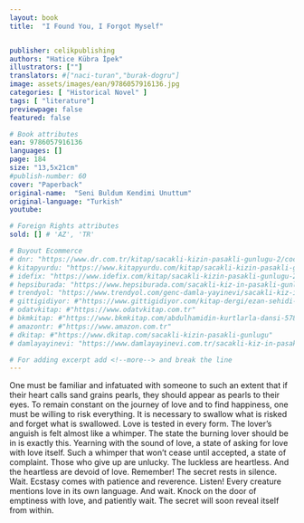 ```yaml
---
layout: book
title:  "I Found You, I Forgot Myself"


publisher: celikpublishing
authors: "Hatice Kübra İpek"
illustrators: [""]
translators: #["naci-turan","burak-dogru"]
image: assets/images/ean/9786057916136.jpg
categories: [ "Historical Novel" ]
tags: [ "literature"]
previewpage: false
featured: false

# Book attributes
ean: 9786057916136
languages: []
page: 184
size: "13,5x21cm"
#publish-number: 60
cover: "Paperback"
original-name:  "Seni Buldum Kendimi Unuttum"
original-language: "Turkish"
youtube:

# Foreign Rights attributes
sold: [] # 'AZ', 'TR'

# Buyout Ecommerce
# dnr: "https://www.dr.com.tr/kitap/sacakli-kizin-pasakli-gunlugu-2/cocuk-ve-genclik/genclik-10-yas/roman-oyku/urunno=0001893059001"
# kitapyurdu: "https://www.kitapyurdu.com/kitap/sacakli-kizin-pasakli-gunlugu-2-/560122.html&filter_name=Sa%C3%A7akl%C4%B1+K%C4%B1z%27%C4%B1n+Pasakl%C4%B1+G%C3%BCnl%C3%BC%C4%9F%C3%BC+2"
# idefix: "https://www.idefix.com/kitap/sacakli-kizin-pasakli-gunlugu-2/cocuk-ve-genclik/genclik-10-yas/roman-oyku/urunno=0001893059001"
# hepsiburada: "https://www.hepsiburada.com/sacakli-kiz-in-pasakli-gunlugu-2-damla-yayinevi-p-HBV000012ER86"
# trendyol: "https://www.trendyol.com/genc-damla-yayinevi/sacakli-kiz-in-pasakli-gunlugu-2-p-54825777"
# gittigidiyor: #"https://www.gittigidiyor.com/kitap-dergi/ezan-sehidi-adnan-menderes_pdp_732728793"
# odatvkitap: #"https://www.odatvkitap.com.tr"
# bkmkitap: #"https://www.bkmkitap.com/abdulhamidin-kurtlarla-dansi-578226"
# amazontr: #"https://www.amazon.com.tr"
# dkitap: #"https://www.dkitap.com/sacakli-kizin-pasakli-gunlugu"
# damlayayinevi: "https://www.damlayayinevi.com.tr/sacakli-kiz-in-pasakli-gunlugu-2-bu-iste-bi-terslik-var"

# For adding excerpt add <!--more--> and break the line
---
```

One must be familiar and infatuated with someone to such an extent that if their heart calls sand
grains pearls, they should appear as pearls to
their eyes. To remain constant on the journey of
love and to find happiness, one must be willing to
risk everything. It is necessary to swallow what is
risked and forget what is swallowed. Love is tested
in every form. The lover’s anguish is felt almost like
a whimper. The state the burning lover should be
in is exactly this. Yearning with the sound of love,
a state of asking for love with love itself. Such a
whimper that won’t cease until accepted, a state
of complaint. Those who give up are unlucky.
The luckless are heartless. And the heartless are
devoid of love. Remember! The secret rests in
silence. Wait. Ecstasy comes with patience and
reverence. Listen! Every creature mentions love in
its own language. And wait. Knock on the door of
emptiness with love, and patiently wait. The secret
will soon reveal itself from within.
<!--more--> 

